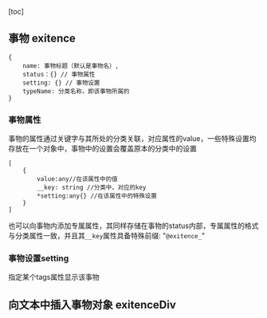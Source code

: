 [toc]

## 事物 exitence

~~~
{
	name: 事物标题（默认是事物名）,
	status：{} // 事物属性
	setting: {} // 事物设置
	typeName: 分类名称，即该事物所属的
}
~~~

### 事物属性

事物的属性通过关键字与其所处的分类关联，对应属性的value，一些特殊设置均存放在一个对象中，事物中的设置会覆盖原本的分类中的设置

~~~
[
	{	
		value:any//在该属性中的值
		__key: string //分类中，对应的key
		*setting:any{} //在该属性中的特殊设置
	}
]
~~~

也可以向事物内添加专属属性，其同样存储在事物的status内部，专属属性的格式与分类属性一致，并且其`__key`属性具备特殊前缀: "`@exitence_`"

### 事物设置setting

指定某个tags属性显示该事物

## 向文本中插入事物对象 exitenceDiv

